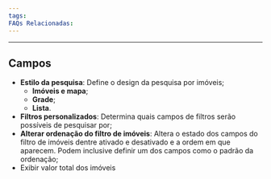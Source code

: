 ```yaml
---
tags:
FAQs Relacionadas:
---
```

---
## Campos

- **Estilo da pesquisa**: Define o design da pesquisa por imóveis;
	- **Imóveis e mapa**;
	- **Grade**;
	- **Lista**.
- **Filtros personalizados**: Determina quais campos de filtros serão possíveis de pesquisar por;
- **Alterar ordenação do filtro de imóveis**: Altera o estado dos campos do filtro de imóveis dentre ativado e desativado e a ordem em que aparecem. Podem inclusive definir um dos campos como o padrão da ordenação;
- Exibir valor total dos imóveis